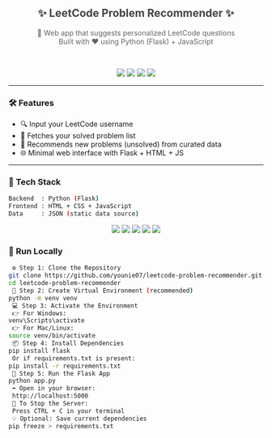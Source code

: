 <h2 align="center" style="color:#444;">✨ LeetCode Problem Recommender ✨</h2>

<p align="center" style="color:#666;">
  🎯 Web app that suggests personalized LeetCode questions<br/>
  Built with ❤️ using Python (Flask) + JavaScript
</p>

<br/>

<p align="center">
  <img src="https://img.shields.io/badge/Python-EADBC8?style=for-the-badge&logo=python&logoColor=black"/>
  <img src="https://img.shields.io/badge/Flask-FCE2DB?style=for-the-badge&logo=flask&logoColor=black"/>
  <img src="https://img.shields.io/badge/HTML-CBE4DE?style=for-the-badge&logo=html5&logoColor=black"/>
  <img src="https://img.shields.io/badge/JS-FFE5E5?style=for-the-badge&logo=javascript&logoColor=black"/>
</p>

---

### 🛠️ Features

- 🔍 Input your LeetCode username
- 🧠 Fetches your solved problem list
- 📌 Recommends new problems (unsolved) from curated data
- 🌐 Minimal web interface with Flask + HTML + JS

---

### 🧰 Tech Stack

```bash
Backend  : Python (Flask)
Frontend : HTML + CSS + JavaScript
Data     : JSON (static data source)
```

<p align="center">
  <img src="https://img.shields.io/badge/Made%20with-Flask-FCE2DB?style=for-the-badge&logo=flask&logoColor=black"/>
  <img src="https://img.shields.io/badge/Frontend-HTML%20%7C%20CSS%20%7C%20JS-FFE5E5?style=for-the-badge"/>
  <img src="https://img.shields.io/badge/Deployed-Nope%20(local)-CBE4DE?style=for-the-badge&logo=github&logoColor=black"/>
  <img src="https://img.shields.io/badge/Status-Actively%20Building-EADBC8?style=for-the-badge&logo=checkmarx&logoColor=black"/>
  <img src="https://img.shields.io/badge/Open%20to-Contributions-FDF0D5?style=for-the-badge&logo=git&logoColor=black"/>
</p>


### 🚀 Run Locally

```bash
 ⚙️ Step 1: Clone the Repository
git clone https://github.com/younie07/leetcode-problem-recommender.git
cd leetcode-problem-recommender
 🧪 Step 2: Create Virtual Environment (recommended)
python -m venv venv
 💻 Step 3: Activate the Environment
 👉 For Windows:
venv\Scripts\activate
 👉 For Mac/Linux:
source venv/bin/activate
 📦 Step 4: Install Dependencies
pip install flask
 Or if requirements.txt is present:
pip install -r requirements.txt
 🏁 Step 5: Run the Flask App
python app.py
 ➡️ Open in your browser:
 http://localhost:5000
 🛑 To Stop the Server:
 Press CTRL + C in your terminal
 💡 Optional: Save current dependencies
pip freeze > requirements.txt
```
